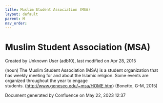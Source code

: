 ```yaml
---
title: Muslim Student Association (MSA)
layout: default
parent: M
nav_order:
---
```


# Muslim Student Association (MSA)

Created by  Unknown User (adb10), last modified on Apr 28, 2015

(noun) The Muslim Student Association (MSA) is a student organization that has weekly meeting for and about the Islamic religion. Some events are organized throughout the year to engage students. (http://www.geneseo.edu/~msa/HOME.htm) (Bonetto, G-M, 2015)

Document generated by Confluence on May 22, 2023 12:37


